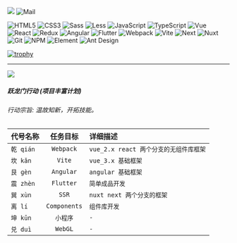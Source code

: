 ![](https://github.com/xilinyo/xilinyo/blob/main/images/logo.png)
<img alt="Mail" src="https://img.shields.io/badge/-xilinyo@163.com-ce493b?style=flat-square&logo=gmail&logoColor=white" />

<p>
<img alt="HTML5" src="https://img.shields.io/badge/-HTML5-E34F26?style=flat-square&logo=html5&logoColor=white" />
  <img alt="CSS3" src="https://img.shields.io/badge/-CSS3-1f84bf?style=flat-square&logo=css3&logoColor=white" />
 <img alt="Sass" src="https://img.shields.io/badge/-Sass-CC6699?style=flat-square&logo=sass&logoColor=white" />
  <img alt="Less" src="https://img.shields.io/badge/-Less-1d365d?style=flat-square&logo=less&logoColor=white" />
 <img alt="JavaScript" src="https://img.shields.io/badge/-JavaScript-efd81d?style=flat-square&logo=javascript&logoColor=white" />
 <img alt="TypeScript" src="https://img.shields.io/badge/-TypeScript-007ACC?style=flat-square&logo=typescript&logoColor=white" />
<img alt="Vue" src="https://img.shields.io/badge/-Vue-00b77e?style=flat-square&logo=vuedotjs&logoColor=white" />
<img alt="React" src="https://img.shields.io/badge/-React-45b8d8?style=flat-square&logo=react&logoColor=white" />
 <img alt="Redux" src="https://img.shields.io/badge/-Redux-764ABC?style=flat-square&logo=redux&logoColor=white" />
  <img alt="Angular" src="https://img.shields.io/badge/-Angular-DD0031?style=flat-square&logo=angular&logoColor=white" />
 <img alt="Flutter" src="https://img.shields.io/badge/-Flutter-025095?style=flat-square&logo=flutter&logoColor=white" />
  <img alt="Webpack" src="https://img.shields.io/badge/-Webpack-8DD6F9?style=flat-square&logo=webpack&logoColor=white" />
  <img alt="Vite" src="https://img.shields.io/badge/-Vite-aa50f7?style=flat-square&logo=vite&logoColor=white" />
  <img alt="Next" src="https://img.shields.io/badge/-NestJs-000000?style=flat-square&logo=nextdotjs&logoColor=white" />
  <img alt="Nuxt" src="https://img.shields.io/badge/-NustJs-13aa52?style=flat-square&logo=nuxtdotjs&logoColor=white" />
  <img alt="Git" src="https://img.shields.io/badge/-Git-F05032?style=flat-square&logo=git&logoColor=white" />
  <img alt="NPM" src="https://img.shields.io/badge/-NPM-CB3837?style=flat-square&logo=npm&logoColor=white" />
  <img alt="Element" src="https://img.shields.io/badge/-Element-409eff?style=flat-square&logo=element&logoColor=white" />
  <img alt="Ant Design" src="https://img.shields.io/badge/-Ant Design-000000?style=flat-square&logo=antdesign&logoColor=white" />
</p>

[![trophy](https://github-profile-trophy.vercel.app/?username=xilinyo&theme=flat&margin-w=46&no-bg=false)](https://github.com/ryo-ma/github-profile-trophy) 

***

![](https://github.com/xilinyo/xilinyo/blob/main/images/dino_rounded.gif)

##### 跃龙门行动 (项目丰富计划)
###### 行动宗旨: 温故知新，开拓技能。

|代号名称|任务目标|详细描述|
|---|:---:|:---|
|`乾 qián`|`Webpack`| `vue_2.x react 两个分支的无组件库框架` |
|`坎 kǎn`|`Vite`|`vue_3.x 基础框架`|
|`艮 ɡèn`|`Angular`|`angular 基础框架`|
|`震 zhèn`|`Flutter`|`简单成品开发`|
|`巽 xùn`|`SSR`|`nuxt next 两个分支的框架`|
|`离 lí`|`Components`|`组件库开发`|
|`坤 kūn`|`小程序`|`-`|
|`兑 duì`|`WebGL`|`-`|

